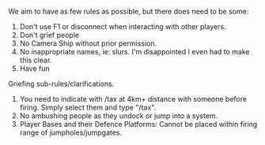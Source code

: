 We aim to have as few rules as possible, but there does need to be some:
1. Don't use F1 or disconnect when interacting with other players.
2. Don't grief people
3. No Camera Ship without prior permission.
4. No inappropriate names, ie: slurs. I'm disappointed I even had to make this clear.
5. Have fun

Griefing sub-rules/clarifications.
1. You need to indicate with /tax at 4km+ distance with someone before firing. Simply select them and type "/tax".
2. No ambushing people as they undock or jump into a system.
3. Player Bases and their Defence Platforms: Cannot be placed within firing range of jumpholes/jumpgates.